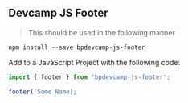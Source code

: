 ## Devcamp JS Footer

> This should be used in the following manner

```
npm install --save bpdevcamp-js-footer
```

Add to a JavaScript Project with the following code:

```javascript
import { footer } from 'bpdevcamp-js-footer';

footer('Some Name);
```
